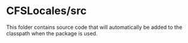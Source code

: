 # CFSLocales/src

This folder contains source code that will automatically be added to the classpath when
the package is used.
